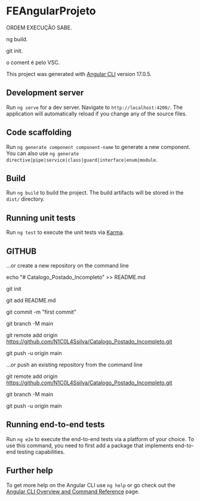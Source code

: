 # FEAngularProjeto
ORDEM EXECUÇÃO SABE.

ng build.

git init.

o coment é pelo VSC.



This project was generated with [Angular CLI](https://github.com/angular/angular-cli) version 17.0.5.

## Development server

Run `ng serve` for a dev server. Navigate to `http://localhost:4200/`. The application will automatically reload if you change any of the source files.

## Code scaffolding

Run `ng generate component component-name` to generate a new component. You can also use `ng generate directive|pipe|service|class|guard|interface|enum|module`.

## Build

Run `ng build` to build the project. The build artifacts will be stored in the `dist/` directory.

## Running unit tests

Run `ng test` to execute the unit tests via [Karma](https://karma-runner.github.io).


## GITHUB
…or create a new repository on the command line

echo "# Catalogo_Postado_Incompleto" >> README.md

git init

git add README.md

git commit -m "first commit"

git branch -M main

git remote add origin https://github.com/N1C0L4Ssilva/Catalogo_Postado_Incompleto.git

git push -u origin main

…or push an existing repository from the command line

git remote add origin https://github.com/N1C0L4Ssilva/Catalogo_Postado_Incompleto.git

git branch -M main

git push -u origin main

## Running end-to-end tests

Run `ng e2e` to execute the end-to-end tests via a platform of your choice. To use this command, you need to first add a package that implements end-to-end testing capabilities.

## Further help

To get more help on the Angular CLI use `ng help` or go check out the [Angular CLI Overview and Command Reference](https://angular.io/cli) page.
